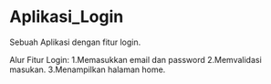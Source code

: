 # Aplikasi_Login
Sebuah Aplikasi dengan fitur login.

Alur Fitur Login:
1.Memasukkan email dan password
2.Memvalidasi masukan.
3.Menampilkan halaman home.
